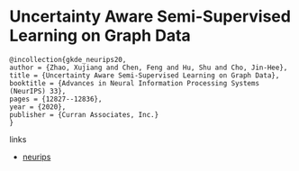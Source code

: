 # Uncertainty Aware Semi-Supervised Learning on Graph Data

```
@incollection{gkde_neurips20,
author = {Zhao, Xujiang and Chen, Feng and Hu, Shu and Cho, Jin-Hee},
title = {Uncertainty Aware Semi-Supervised Learning on Graph Data},
booktitle = {Advances in Neural Information Processing Systems (NeurIPS) 33},
pages = {12827--12836},
year = {2020},
publisher = {Curran Associates, Inc.}
}
```

links
- [neurips](https://papers.nips.cc//paper/2020/hash/968c9b4f09cbb7d7925f38aea3484111-Abstract.html)

